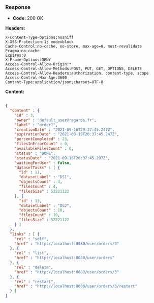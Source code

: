 ### Response

* **Code:** 200 OK

**Headers:**

`X-Content-Type-Options:nosniff`  
`X-XSS-Protection:1; mode=block`  
`Cache-Control:no-cache, no-store, max-age=0, must-revalidate`  
`Pragma:no-cache`  
`Expires:0`  
`X-Frame-Options:DENY`  
`Access-Control-Allow-Origin:*`  
`Access-Control-Allow-Methods:POST, PUT, GET, OPTIONS, DELETE`  
`Access-Control-Allow-Headers:authorization, content-type, scope`  
`Access-Control-Max-Age:3600`  
`Content-Type:application/json;charset=UTF-8`  

**Content:**

```json
    
{
  "content" : {
    "id" : 3,
    "owner" : "default_user@regards.fr",
    "label" : "order1",
    "creationDate" : "2021-09-16T20:37:45.247Z",
    "expirationDate" : "2021-09-19T20:37:45.247Z",
    "percentCompleted" : 23,
    "filesInErrorCount" : 0,
    "availableFilesCount" : 0,
    "status" : "DONE",
    "statusDate" : "2021-09-16T20:37:45.297Z",
    "waitingForUser" : false,
    "datasetTasks" : [ {
      "id" : 11,
      "datasetLabel" : "DS1",
      "objectsCount" : 4,
      "filesCount" : 4,
      "filesSize" : 52221122
    }, {
      "id" : 13,
      "datasetLabel" : "DS2",
      "objectsCount" : 10,
      "filesCount" : 10,
      "filesSize" : 52221122
    } ]
  },
  "links" : [ {
    "rel" : "self",
    "href" : "http://localhost:8080/user/orders/3"
  }, {
    "rel" : "list",
    "href" : "http://localhost:8080/user/orders"
  }, {
    "rel" : "delete",
    "href" : "http://localhost:8080/user/orders/3"
  }, {
    "rel" : "restart",
    "href" : "http://localhost:8080/user/orders/3/restart"
  } ]
}
```
